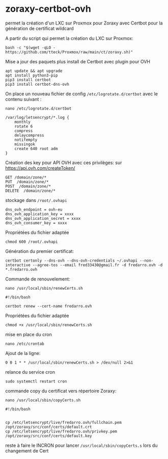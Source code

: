 # zoraxy-certbot-ovh
permet la création d'un LXC sur Proxmox pour Zoraxy avec Certbot pour la génération de certificat wildcard

A partir du script qui permet la création du LXC sur Proxmox:

```bash -c "$(wget -qLO - https://github.com/tteck/Proxmox/raw/main/ct/zoraxy.sh)"```

Mise a jour des paquets plus install de Certbot avec plugin pour OVH
```
apt update && apt upgrade
apt install python3-pip
pip3 install certbot
pip3 install certbot-dns-ovh
```
On place  un nouveau fichier de config ``/etc/logrotate.d/certbot`` avec le contenu suivant :
```
nano /etc/logrotate.d/certbot

```


```
/var/log/letsencrypt/*.log {
    monthly
    rotate 6
    compress
    delaycompress
    notifempty
    missingok
    create 640 root adm
}
```
Création des key pour API OVH avec ces privilèges: sur https://api.ovh.com/createToken/
```
GET /domain/zone/*
PUT  /domain/zone/* 
POST  /domain/zone/* 
DELETE  /domain/zone/*
```

stockage dans ``/root/.ovhapi``
```
dns_ovh_endpoint = ovh-eu
dns_ovh_application_key = xxxx
dns_ovh_application_secret = xxxx
dns_ovh_consumer_key = xxxx

```
Propriétées du fichier adaptée
```
chmod 600 /root/.ovhapi

```

Génération du premier certificat:
```
certbot certonly --dns-ovh --dns-ovh-credentials ~/.ovhapi --non-interactive --agree-tos --email fred33430@gmail.fr -d fredarro.ovh -d *.fredarro.ovh

```

Commande de renouvelement:
```
nano /usr/local/sbin/renewCerts.sh
```

```                                                                          
#!/bin/bash

certbot renew --cert-name fredarro.ovh
```

Propriétées du fichier adaptée
```
chmod +x /usr/local/sbin/renewCerts.sh
```


mise en place du cron
```
nano /etc/crontab
```

Ajout de la ligne:
```
0 0 1 * * /usr/local/sbin/renewCerts.sh > /dev/null 2>&1
```
relance du service cron
```
sudo systemctl restart cron
```

commande copy du certificat vers répertoire Zoraxy:
```
nano /usr/local/sbin/copyCerts.sh
```

```
#!/bin/bash


cp /etc/letsencrypt/live/fredarro.ovh/fullchain.pem /opt/zoraxy/src/conf/certs/default.crt
cp /etc/letsencrypt/live/fredarro.ovh/privkey.pem /opt/zoraxy/src/conf/certs/default.key
```

reste à faire le INCRON pour lancer ``/usr/local/sbin/copyCerts.s`` lors du changement de Cert
